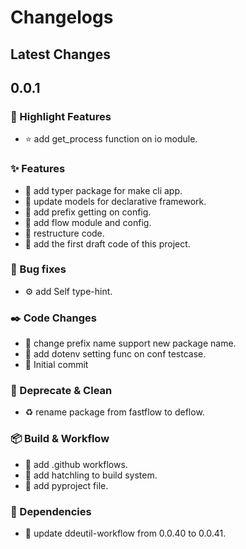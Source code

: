 # Changelogs

## Latest Changes

## 0.0.1

### :stars: Highlight Features

- :star: add get_process function on io module.

### :sparkles: Features

- :dart: add typer package for make cli app.
- :dart: update models for declarative framework.
- :dart: add prefix getting on config.
- :dart: add flow module and config.
- :dart: restructure code.
- :tada: add the first draft code of this project.

### :bug: Bug fixes

- :gear: add Self type-hint.

### :black_nib: Code Changes

- :construction: change prefix name support new package name.
- :test_tube: add dotenv setting func on conf testcase.
- :construction: Initial commit

### :broom: Deprecate & Clean

- :recycle: rename package from fastflow to deflow.

### :package: Build & Workflow

- :toolbox: add .github workflows.
- :toolbox: add hatchling to build system.
- :toolbox: add pyproject file.

### :postbox: Dependencies

- :pushpin: update ddeutil-workflow from 0.0.40 to 0.0.41.

